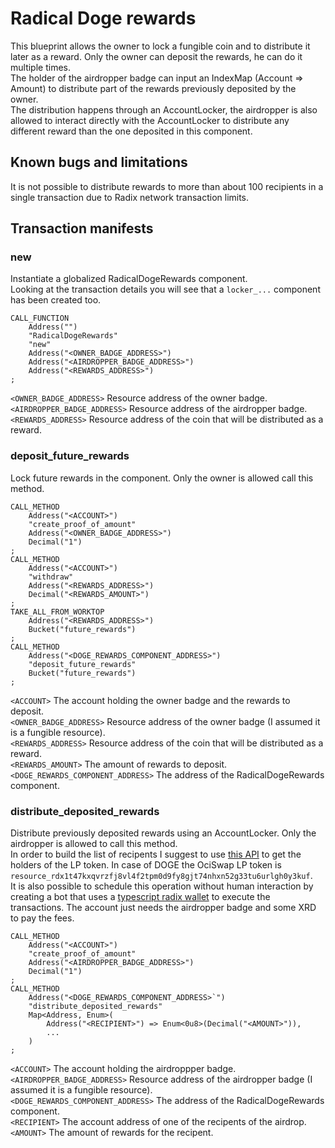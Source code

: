 # Radical Doge rewards

This blueprint allows the owner to lock a fungible coin and to distribute it later as a reward. Only the owner can deposit the rewards, he can do it multiple times.  
The holder of the airdropper badge can input an IndexMap (Account => Amount) to distribute part of the rewards previously deposited by the owner.  
The distribution happens through an AccountLocker, the airdropper is also allowed to interact directly with the AccountLocker to distribute any different reward than the one deposited in this component.  

## Known bugs and limitations

It is not possible to distribute rewards to more than about 100 recipients in a single transaction due to Radix network transaction limits.  

## Transaction manifests

### new

Instantiate a globalized RadicalDogeRewards component.  
Looking at the transaction details you will see that a `locker_...` component has been created too.  

```
CALL_FUNCTION
    Address("")
    "RadicalDogeRewards"
    "new"
    Address("<OWNER_BADGE_ADDRESS>")
    Address("<AIRDROPPER_BADGE_ADDRESS>")
    Address("<REWARDS_ADDRESS>")
;
```

`<OWNER_BADGE_ADDRESS>` Resource address of the owner badge.  
`<AIRDROPPER_BADGE_ADDRESS>` Resource address of the airdropper badge.  
`<REWARDS_ADDRESS>` Resource address of the coin that will be distributed as a reward.  

### deposit_future_rewards

Lock future rewards in the component. Only the owner is allowed call this method.  

```
CALL_METHOD
    Address("<ACCOUNT>")
    "create_proof_of_amount"
    Address("<OWNER_BADGE_ADDRESS>")
    Decimal("1")
;
CALL_METHOD
    Address("<ACCOUNT>")
    "withdraw"
    Address("<REWARDS_ADDRESS>")
    Decimal("<REWARDS_AMOUNT>")
;
TAKE_ALL_FROM_WORKTOP
    Address("<REWARDS_ADDRESS>")
    Bucket("future_rewards")
;
CALL_METHOD
    Address("<DOGE_REWARDS_COMPONENT_ADDRESS>")
    "deposit_future_rewards"
    Bucket("future_rewards")
;
```

`<ACCOUNT>` The account holding the owner badge and the rewards to deposit.  
`<OWNER_BADGE_ADDRESS>` Resource address of the owner badge (I assumed it is a fungible resource).  
`<REWARDS_ADDRESS>` Resource address of the coin that will be distributed as a reward.  
`<REWARDS_AMOUNT>` The amount of rewards to deposit.  
`<DOGE_REWARDS_COMPONENT_ADDRESS>` The address of the RadicalDogeRewards component.  

### distribute_deposited_rewards

Distribute previously deposited rewards using an AccountLocker. Only the airdropper is allowed to call this method.  
In order to build the list of recipents I suggest to use [this API](https://radix-babylon-gateway-api.redoc.ly/#operation/ResourceHoldersPage) to get the holders of the LP token. In case of DOGE the OciSwap LP token is `resource_rdx1t47kxqvrzfj8vl4f2tpm0d9fy8gjt74nhxn52g33tu6urlgh0y3kuf`.  
It is also possible to schedule this operation without human interaction by creating a bot that uses a [typescript radix wallet](https://github.com/radixdlt/experimental-examples/tree/main/typescript-wallet) to execute the transactions. The account just needs the airdropper badge and some XRD to pay the fees.  

```
CALL_METHOD
	Address("<ACCOUNT>")
	"create_proof_of_amount"
	Address("<AIRDROPPER_BADGE_ADDRESS>")
	Decimal("1")
;
CALL_METHOD
	Address("<DOGE_REWARDS_COMPONENT_ADDRESS>`")
	"distribute_deposited_rewards"
	Map<Address, Enum>(
        Address("<RECIPIENT>") => Enum<0u8>(Decimal("<AMOUNT>")),
        ...
    )
;
```

`<ACCOUNT>` The account holding the airdroppper badge.  
`<AIRDROPPER_BADGE_ADDRESS>` Resource address of the airdropper badge (I assumed it is a fungible resource).  
`<DOGE_REWARDS_COMPONENT_ADDRESS>` The address of the RadicalDogeRewards component.  
`<RECIPIENT>` The account address of one of the recipents of the airdrop.  
`<AMOUNT>` The amount of rewards for the recipent.  

